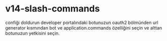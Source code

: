# v14-slash-commands

confiği doldurun developer portalındaki botunuzun oauth2 bölmünden url generator kısmından bot ve application.commands özelliğini seçin ve alttan botunuzun yetkisini seçin.

